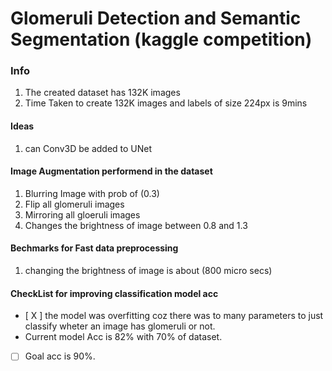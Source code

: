 
# Glomeruli Detection and Semantic Segmentation (kaggle competition)

### Info
  1. The created dataset has 132K images
  2. Time Taken to create 132K images and labels of size 224px is 9mins


#### Ideas
  1. can Conv3D be added to UNet

#### Image Augmentation performend in the dataset
  1. Blurring Image with prob of (0.3)
  2. Flip all glomeruli images
  3. Mirroring all gloeruli images
  4. Changes the brightness of image between 0.8 and 1.3


#### Bechmarks for Fast data preprocessing
  1. changing the brightness of image is about  (800 micro secs)


#### CheckList for improving classification model acc
  - [ X ] the model was overfitting coz there was to many parameters to just classify wheter an image has glomeruli or not.
  - Current model Acc is 82% with 70% of dataset.
  - [  ] Goal acc is 90%.

